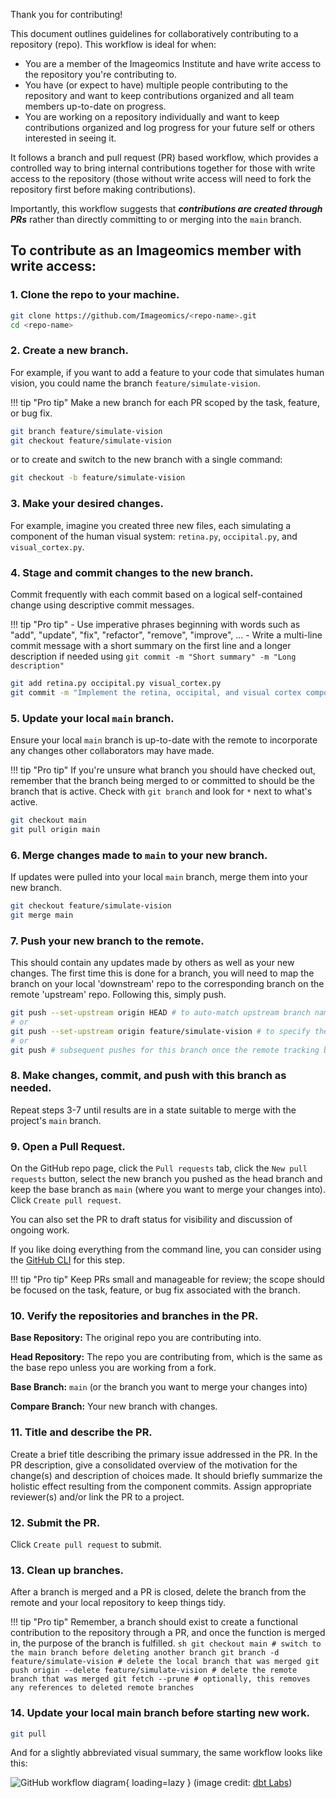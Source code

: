 Thank you for contributing!

This document outlines guidelines for collaboratively contributing to a repository (repo). 
This workflow is ideal for when:

* You are a member of the Imageomics Institute and have write access to the repository you're contributing to.
* You have (or expect to have) multiple people contributing to the repository and want to keep contributions organized and all team members up-to-date on progress.
* You are working on a repository individually and want to keep contributions organized and log progress for your future self or others interested in seeing it.

It follows a branch and pull request (PR) based workflow, which provides a controlled way to bring internal contributions together for those with write access to the repository (those without write access will need to fork the repository first before making contributions).

Importantly, this workflow suggests that **_contributions are created through PRs_** rather than directly committing to or merging into the `main` branch.

## To contribute as an Imageomics member with write access:
### 1. Clone the repo to your machine.
```sh
git clone https://github.com/Imageomics/<repo-name>.git
cd <repo-name>
```

### 2. Create a new branch.
For example, if you want to add a feature to your code that simulates human vision, you could name the branch `feature/simulate-vision`.

!!! tip "Pro tip"
    Make a new branch for each PR scoped by the task, feature, or bug fix.

```sh
git branch feature/simulate-vision
git checkout feature/simulate-vision
```
or to create and switch to the new branch with a single command:
```sh
git checkout -b feature/simulate-vision
```

### 3. Make your desired changes.
For example, imagine you created three new files, each simulating a component of the human visual system: `retina.py`, `occipital.py`, and `visual_cortex.py`.

### 4. Stage and commit changes to the new branch.
Commit frequently with each commit based on a logical self-contained change using descriptive commit messages.

!!! tip "Pro tip"
    - Use imperative phrases beginning with words such as "add", "update", "fix", "refactor", "remove", "improve", ...
    - Write a multi-line commit message with a short summary on the first line and a longer description if needed using `git commit -m "Short summary" -m "Long description"`

```sh
git add retina.py occipital.py visual_cortex.py
git commit -m "Implement the retina, occipital, and visual cortex components of the human visual system."
```

### 5. Update your local `main` branch.
Ensure your local `main` branch is up-to-date with the remote to incorporate any changes other collaborators may have made.

!!! tip "Pro tip"
    If you're unsure what branch you should have checked out, remember that the branch being merged to or committed to should be the branch that is active. Check with `git branch` and look for `*` next to what's active.
```sh
git checkout main
git pull origin main
```

### 6. Merge changes made to `main` to your new branch.
If updates were pulled into your local `main` branch, merge them into your new branch.
```sh
git checkout feature/simulate-vision
git merge main
```

### 7. Push your new branch to the remote.
This should contain any updates made by others as well as your new changes. The first time this is done for a branch, you will need to map the branch on your local 'downstream' repo to the corresponding branch on the remote 'upstream' repo. Following this, simply push.
```sh
git push --set-upstream origin HEAD # to auto-match upstream branch name to your current branch name
# or
git push --set-upstream origin feature/simulate-vision # to specify the upstream branch name
# or
git push # subsequent pushes for this branch once the remote tracking branch is set
```

### 8. Make changes, commit, and push with this branch as needed.
Repeat steps 3-7 until results are in a state suitable to merge with the project's `main` branch.

### 9. Open a Pull Request.
On the GitHub repo page, click the `Pull requests` tab, click the `New pull requests` button, select the new branch you pushed as the head branch and keep the base branch as `main` (where you want to merge your changes into). Click `Create pull request`. 

You can also set the PR to draft status for visibility and discussion of ongoing work. 

If you like doing everything from the command line, you can consider using the [GitHub CLI](https://cli.github.com/) for this step.

!!! tip "Pro tip"
    Keep PRs small and manageable for review; the scope should be focused on the task, feature, or bug fix associated with the branch.

### 10. Verify the repositories and branches in the PR.
**Base Repository:** The original repo you are contributing into. 

**Head Repository:** The repo you are contributing from, which is the same as the base repo unless you are working from a fork. 

**Base Branch:** `main` (or the branch you want to merge your changes into) 

**Compare Branch:** Your new branch with changes.

### 11. Title and describe the PR.
Create a brief title describing the primary issue addressed in the PR.
In the PR description, give a consolidated overview of the motivation for the change(s) and description of choices made. It should briefly summarize the holistic effect resulting from the component commits.
Assign appropriate reviewer(s) and/or link the PR to a project.

### 12. Submit the PR.
Click `Create pull request` to submit.

### 13. Clean up branches.
After a branch is merged and a PR is closed, delete the branch from the remote and your local repository to keep things tidy.

!!! tip "Pro tip"
    Remember, a branch should exist to create a functional contribution to the repository through a PR, and once the function is merged in, the purpose of the branch is fulfilled.
    ```sh
    git checkout main # switch to the main branch before deleting another branch
    git branch -d feature/simulate-vision # delete the local branch that was merged
    git push origin --delete feature/simulate-vision # delete the remote branch that was merged
    git fetch --prune # optionally, this removes any references to deleted remote branches
    ```

### 14. Update your local main branch before starting new work.
```sh
git pull
```

And for a slightly abbreviated visual summary, the same workflow looks like this:

![GitHub workflow diagram](https://www.getdbt.com/ui/img/guides/analytics-engineering/git-workflow-1.png){ loading=lazy }
(image credit: [dbt Labs](https://www.getdbt.com/analytics-engineering/transformation/git-workflow/))
